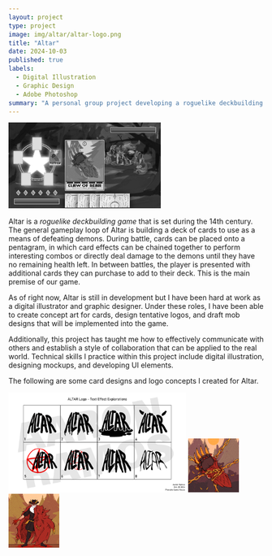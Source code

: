 ```yaml
---
layout: project
type: project
image: img/altar/altar-logo.png
title: "Altar"
date: 2024-10-03
published: true
labels:
  - Digital Illustration
  - Graphic Design
  - Adobe Photoshop
summary: "A personal group project developing a roguelike deckbuilding game."
---
```


<img class="img-fluid" width="300px" src="../img/altar/Altar_Demo.jpg">

Altar is a _roguelike deckbuilding game_ that is set during the 14th century. The general gameplay loop of Altar is building a deck of cards to use as a means of defeating demons. During battle, cards can be placed onto a pentagram, in which card effects can be chained together to perform interesting combos or directly deal damage to the demons until they have no remaining health left. In between battles, the player is presented with additional cards they can purchase to add to their deck. This is the main premise of our game.

As of right now, Altar is still in development but I have been hard at work as a digital illustrator and graphic designer. Under these roles, I have been able to create concept art for cards, design tentative logos, and draft mob designs that will be implemented into the game. 

Additionally, this project has taught me how to effectively communicate with others and establish a style of collaboration that can be applied to the real world. Technical skills I practice within this project include digital illustration, designing mockups, and developing UI elements.

The following are some card designs and logo concepts I created for Altar.

<img class="img-fluid" width="350px" src="../img/altar/altar-logo-sheet.png">
<img class="img-fluid" width="100px" src="../img/altar/bearClaw.png">
<img class="img-fluid" width="100px" src="../img/altar/bearHide.png">
